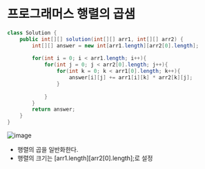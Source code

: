# 프로그래머스 행렬의 곱샘
```java
class Solution {
    public int[][] solution(int[][] arr1, int[][] arr2) {
        int[][] answer = new int[arr1.length][arr2[0].length];
        
        for(int i = 0; i < arr1.length; i++){
            for(int j = 0; j < arr2[0].length; j++){
                for(int k = 0; k < arr1[0].length; k++){
                    answer[i][j] += arr1[i][k] * arr2[k][j];
                }
                      
            }
        }
        return answer;
    }
}
```

![image](https://user-images.githubusercontent.com/94179449/222949057-b3763513-666e-41c2-a82c-8c94b3a1ce4f.png)
* 행렬의 곱을 일반화한다.
* 행렬의 크기는 [arr1.length][arr2[0].length];로 설정